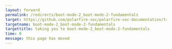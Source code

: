 ```yaml
---
layout: forward
permalink: /redirects/boot-mode-2_boot-mode-2-fundamentals
target: https://github.com/polarfire-soc/polarfire-soc-documentation/tree/master/knowledge-base/boot-modes/boot-mode-2-fundamentals.md
targetname: boot-mode-2_boot-mode-2-fundamentals
targettitle: taking you to boot-mode-2_boot-mode-2-fundamentals
time: 0
message: this page has moved
---
```

